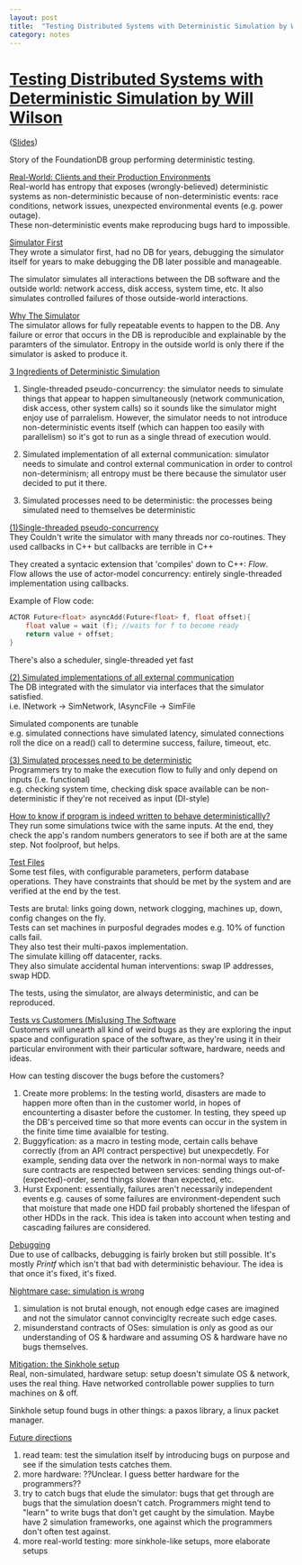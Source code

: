 ```yaml
---
layout: post
title:  "Testing Distributed Systems with Deterministic Simulation by Will Wilson [Talk]"
category: notes
---
```


# [Testing Distributed Systems with Deterministic Simulation by Will Wilson](https://www.youtube.com/watch?v=4fFDFbi3toc)  

([Slides](https://www.slideshare.net/FoundationDB/deterministic-simulation-testing))

Story of the FoundationDB group performing deterministic testing.

<u>Real-World: Clients and their Production Environments</u>  
Real-world has entropy that exposes (wrongly-believed) deterministic systems as non-deterministic because of non-deterministic events: race conditions, network issues, unexpected environmental events (e.g. power outage).  
These non-deterministic events make reproducing bugs hard to impossible.

<u> Simulator First </u>  
They wrote a simulator first, had no DB for years, debugging the simulator itself for years to make debugging the DB later possible and manageable. 

The simulator simulates all interactions between the DB software and the outside world: network access, disk access, system time, etc. It also simulates controlled failures of those outside-world interactions.


<u> Why The Simulator </u>  
The simulator allows for fully repeatable events to happen to the DB. Any failure or error that occurs in the DB is reproducible and explainable by the paramters of the simulator. Entropy in the outside world is only there if the simulator is asked to produce it.

<u>3 Ingredients of Deterministic Simulation</u>  
1. Single-threaded pseudo-concurrency: the simulator needs to simulate things that appear to happen simultaneously (network communication, disk access, other system calls) so it sounds like the simulator might enjoy use of parralelism. However, the simulator needs to not introduce non-deterministic events itself (which can happen too easily with parallelism) so it's got to run as a single thread of execution would.

2. Simulated implementation of all external communication: simulator needs to simulate and control external communication in order to control non-determinism; all entropy must be there because the simulator user decided to put it there.

3. Simulated processes need to be deterministic: the processes being simulated need to themselves be deterministic


<u>(1)Single-threaded pseudo-concurrency</u>  
They Couldn't write the simulator with many threads nor co-routines.
They used callbacks in C++ but callbacks are terrible in C++

They created a syntacic extension that 'compiles' down to C++: *Flow*.   
Flow allows the use of actor-model concurrency: entirely single-threaded implementation using callbacks.  

Example of Flow code:
```c++
ACTOR Future<float> asyncAdd(Future<float> f, float offset){  
    float value = wait (f); //waits for f to become ready  
    return value + offset;  
}
``` 
There's also a scheduler, single-threaded yet fast

<u>(2) Simulated implementations of all external communication</u>  
The DB integrated with the simulator via interfaces that the simulator satisfied.  
i.e. INetwork -> SimNetwork, IAsyncFile -> SimFile  

Simulated components are tunable   
e.g. simulated connections have simulated latency, simulated connections roll the dice on a read() call to determine success, failure, timeout, etc.

<u>(3) Simulated processes need to be deterministic</u>  
Programmers try to make the execution flow to fully and only depend on inputs (i.e. functional)   
e.g.  checking system time, checking disk space available can be non-deterministic if they're not received as input (DI-style)

<u>How to know if program is indeed written to behave deterministicallly?</u>  
They run some simulations twice with the same inputs. At the end, they check the app's random numbers generators to see if both are at the same step. Not foolproof, but helps.

<u>Test Files</u>  
Some test files, with configurable parameters, perform database operations.
They have constraints that should be met by the system and are verified at the end by the test.

Tests are brutal: links going down, network clogging, machines up, down, config changes on the fly.  
Tests can set machines in purposful degrades modes e.g. 10% of function calls fail.    
They also test their multi-paxos implementation.  
The simulate killing off datacenter, racks.  
They also simulate accidental human interventions: swap IP addresses, swap HDD.

The tests, using the simulator, are always deterministic, and can be reproduced.

<u>Tests vs Customers (Mis)using The Software</u>  
Customers will unearth all kind of weird bugs as they are exploring the input space and configuration space of the software, as they're using it in their particular environment with their particular software, hardware, needs and ideas.

How can testing discover the bugs before the customers?

1. Create more problems: In the testing world, disasters are made to happen more often than in the customer world, in hopes of encounterting a disaster before the customer. In testing, they speed up the DB's perceived time so that more events can occur in the system in the finite time time avaialble for testing.
2. Buggyfication: as a macro in testing mode, certain calls behave correctly (from an API contract perspective) but unexpecdetly. For example, sending data over the network  in non-normal ways to make sure contracts are respected between services: sending things out-of-(expected)-order, send things slower than expected, etc.
3. Hurst Exponent: essentially, failures aren't necessarily independent events e.g. causes of some failures are environment-dependent such that moisture that made one HDD fail probably shortened the lifespan of other HDDs in the rack. This idea is taken into account when testing and cascading failures are considered.

<u>Debugging</u>  
Due to use of callbacks, debugging is fairly broken but still possible.
It's mostly *Printf* which isn't that bad with deterministic behaviour.
The idea is that once it's fixed, it's fixed.

<u>Nightmare case: simulation is wrong</u>  
1) simulation is not brutal enough, not enough edge cases are imagined and not the simulator cannot convinciglty recreate such edge cases.
2) misunderstand contracts of OSes: simulation is only as good as our understanding of OS & hardware and assuming OS & hardware have no bugs themselves.

<u>Mitigation: the Sinkhole setup</u>  
Real, non-simulated, hardware setup: setup doesn't simulate OS & network, uses the real thing. Have networked controllable power supplies to turn machines on & off. 

Sinkhole setup found bugs in other things: a paxos library, a linux packet manager.

<u>Future directions</u>  
1. read team: test the simulation itself by introducing bugs on purpose and see if the simulation tests catches them.
2. more hardware: ??Unclear. I guess better hardware for the programmers??
3. try to catch bugs that elude the simulator: bugs that get through are bugs that the simulation doesn't catch. Programmers might tend to "learn" to write bugs that don't get caught by the simulation. Maybe have 2 simulation frameworks, one against which the programmers don't often test against.
4. more real-world testing: more sinkhole-like setups, more elaborate setups